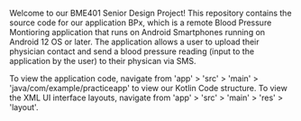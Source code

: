 Welcome to our BME401 Senior Design Project!
This repository contains the source code for our application BPx, which is a remote Blood Pressure Montioring application 
that runs on Android Smartphones running on Android 12 OS or later. The application allows a user to upload their physician
contact and send a blood pressure reading (input to the application by the user) to their physican via SMS.


To view the application code, navigate from 'app' > 'src' > 'main' > 'java/com/example/practiceapp' to view our Kotlin Code structure.
To view the XML UI interface layouts, navigate from 'app' > 'src' > 'main' > 'res' > 'layout'.
